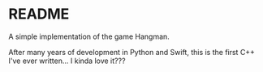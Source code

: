 # README

A simple implementation of the game Hangman.

After many years of development in Python and Swift, this is the first C++ I've ever written... I kinda love it???
